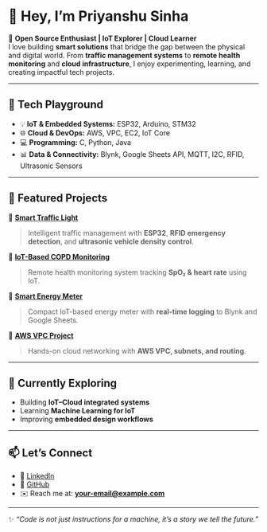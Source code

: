 # 👋 Hey, I’m Priyanshu Sinha  

🚀 **Open Source Enthusiast | IoT Explorer | Cloud Learner**  
I love building **smart solutions** that bridge the gap between the physical and digital world. From **traffic management systems** to **remote health monitoring** and **cloud infrastructure**, I enjoy experimenting, learning, and creating impactful tech projects.  

---

## 🔧 Tech Playground
- 💡 **IoT & Embedded Systems:** ESP32, Arduino, STM32  
- 🌐 **Cloud & DevOps:** AWS, VPC, EC2, IoT Core  
- 💻 **Programming:** C, Python, Java  
- 📊 **Data & Connectivity:** Blynk, Google Sheets API, MQTT, I2C, RFID, Ultrasonic Sensors  

---

## 🚀 Featured Projects
🌟 **[Smart Traffic Light](https://github.com/PriyanshuSINHA1947/Smart-Traffic-Light)**  
> Intelligent traffic management with **ESP32**, **RFID emergency detection**, and **ultrasonic vehicle density control**.  

🌟 **[IoT-Based COPD Monitoring](https://github.com/PriyanshuSINHA1947/IoT-Based-COPD-Monitoring-Report)**  
> Remote health monitoring system tracking **SpO₂ & heart rate** using IoT.  

🌟 **[Smart Energy Meter](https://github.com/PriyanshuSINHA1947/multi-purpose-smart-energy-meter)**  
> Compact IoT-based energy meter with **real-time logging** to Blynk and Google Sheets.  

🌟 **[AWS VPC Project](https://github.com/PriyanshuSINHA1947/AWS-Project-Virtual-Private-Cloud-VPC-)**  
> Hands-on cloud networking with **AWS VPC, subnets, and routing**.  

---

## 🌱 Currently Exploring
- Building **IoT–Cloud integrated systems**  
- Learning **Machine Learning for IoT**  
- Improving **embedded design workflows**  

---

## 📫 Let’s Connect
- 💼 [LinkedIn](https://www.linkedin.com/in/priyanshu-sinha1947)  
- 🐙 [GitHub](https://github.com/PriyanshuSINHA1947)  
- ✉️ Reach me at: **your-email@example.com**

---

✨ *“Code is not just instructions for a machine, it’s a story we tell the future.”*  

